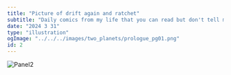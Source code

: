 ```yaml
---
title: "Picture of drift again and ratchet"
subtitle: "Daily comics from my life that you can read but don't tell me about what you think about them."
date: "2024 3 31"
type: "illustration"
ogImage: "../../../images/two_planets/prologue_pg01.png"
id: 2
---
```


![Panel2](/illustrations/dratchet3.png)